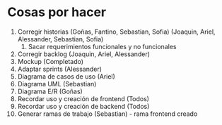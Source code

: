 # Cosas por hacer

1. Corregir historias (Goñas, Fantino, Sebastian, Sofia) (Joaquin, Ariel, Alessander, Sebastian, Sofia)
    1.  Sacar requerimientos funcionales y no funcionales
1. Corregir backlog (Joaquin, Ariel, Alessander)
1. Mockup (Completado)
1. Adaptar sprints (Alessander)
1. Diagrama de casos de uso (Ariel)
2. Diagrama UML (Sebastian)
3. Diagrama E/R (Goñas)
4. Recordar uso y creación de frontend (Todos)
5. Recordar uso y creación de backend (Todos)
6. Generar ramas de trabajo (Sebastian) - rama frontend creado



